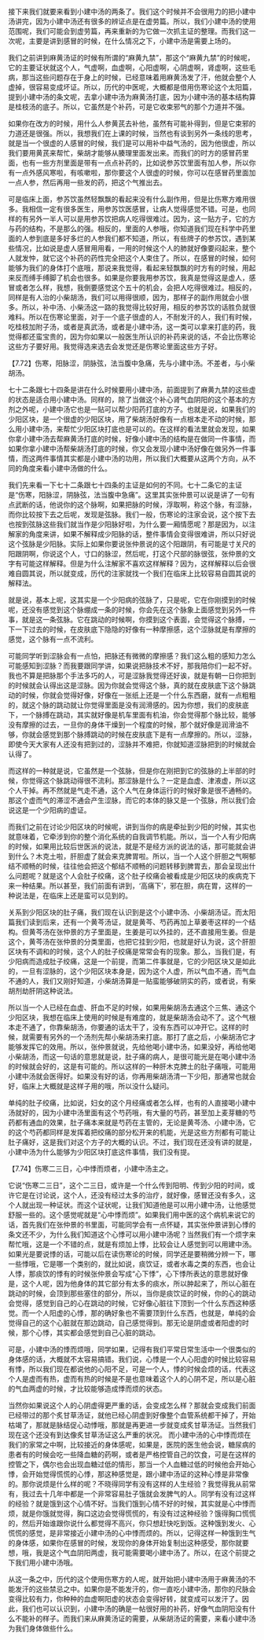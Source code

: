 接下来我们就要来看到小建中汤的两条了。我们这个时候并不会很用力的把小建中汤讲完，因为小建中汤还有很多的辨证点是在虚劳篇。所以，我们小建中汤的使用范围呢，我们可能会到虚劳篇，再来重新的为它做一次抓主证的整理。而我们这一次呢，主要是讲到感冒的时候，在什么情况之下，小建中汤是需要上场的。

我们之前讲到麻黄汤证的时候有所谓的“麻黄九禁”，那这个“麻黄九禁”的时候呢，它的主要证状就这个人，气虚啊，血虚啊，心阳虚啊，心阴虚啊，肾虚啊，这些毛病，那当这些问题存在于身上的时候，已经意味着用麻黄汤发了汗，他就会整个人虚掉，很容易变成坏证。所以，历代的中医呢，大概都是借用伤寒论这个太阳篇，提到小建中汤的条文呢，去拿小建中汤为麻黄汤打底，因为小建中汤的基本结构算是桂枝汤的底子。所以，它虽然是个补药，可是它收束邪气的那个力道并不强。

如果你在改方的时候，用什么人参黄芪去补他，虽然有可能补得到，但是它束邪的力道还是很强。所以，我想我们在上课的时候，当然也有谈到另外一条线的思考，就是当一个很虚的人感冒的时候，我们是可以用补中益气汤的，因为他很虚，所以我们要用黄芪来帮忙，柴胡才能够从腠理里面发出来。而我们的时方的感冒药里面，也有一些方剂里面是带有一点点补药的，比如说参苏饮里面有加人参，所以你有一点外感风寒啦，有咳嗽啦，那你要这个人很虚的时候，你可以在感冒药里面加一点人参，然后再用一些发的药，把这个气推出去。

可是临床上面，参苏饮虽然轻飘飘的看起来没有什么副作用，但是比伤寒方难用很多。我相信一定有很多医生，用参苏饮医感冒，让病人觉得感觉不错。可是，也同样的有另外一半人可以是用参苏饮把病人吃得很难过。因为，这一贴方子，它的方与药的结构，不是那么的强。相反的，里面的人参哦，你知道我们现在科学中药里面的人参到底是多好多烂的人参我们都不知道，所以，有些牌子的参苏饮，遇到某些情况，比如说是虚人感冒用用看，一用的时候这个人的肺就好像要闷起来，整个人就发忡，就它这个补药的药性完全把这个人束住了。所以，在感冒的时候，如何能够为我们的身体打个底哦，那说来我觉得，看起来轻飘飘的时方有的时候，用起来反而缚手缚脚了机会也很多。如果是你要我用参苏饮，我真是觉得这是虚人，感冒或者怎么样，我想，我倒要感觉这个五十的机会，会把人吃得很难过。相反的，同样是有人治的小柴胡汤，我们可以用得很顺，因为，那样子的副作用就会小很多。所以，补中汤、小柴汤这一路的我觉得比较好用，相反的参苏饮的话胜负就很难料。所以在伤寒论里面，对于一个底子很虚的人，不耐发汗的人，我们有时候，吃桂枝加附子汤，或者是真武汤，或者是小建中汤，这一类可以拿来打底的药，我觉得都还蛮宝贵的，因为你如果以一般医生所认识的补药来说的话，不会比伤寒论这些方子要好用。我觉得选来选去会发觉还是伤寒论里面这些方子好。

【7.72】伤寒，阳脉涩，阴脉弦，法当腹中急痛，先与小建中汤。不差者，与小柴胡汤。

七十二条跟七十四条是讲在什么时候要用小建中汤，前面提到了麻黄九禁的这些虚的状态是适合用小建中汤。同样的，除了当做这个补心肾气血阴阳的这个基本的方剂之外呢，小建中汤它也是一贴可以帮少阳药打底的方子。也就是说，如果我们的少阳区块，是一个很虚的少阳区块，用了柴胡汤好像有一点根本走不动的时候，那么用小建中汤，来帮忙少阳区块打底也是可以的。在这样的看法里就会发现，如果你拿小建中汤去帮麻黄汤打底的时候，好像小建中汤的结构是在做同一件事情，而如果你拿小建中汤帮柴胡汤打底的时候，你又会发现小建中汤好像在做另外一件事情，而这两件事情其实都是小建中汤的功用，所以我们大概要从这两个方向，从不同的角度来看小建中汤做的什么。

我们先来看一下七十二条跟七十四条的主证是如何的不同。七十二条它的主证是“伤寒，阳脉涩，阴脉弦，法当腹中急痛”。这里其实张仲景可以说是讲了一句有点武断的话，他说你的这个脉啊，如果把脉的时候，浮取啊，称这个脉，有涩脉，而你比较按下去之后呢，发现是弦脉。我们一般，伤寒论的注家会说，这个按下去也按到弦脉这些我们就当作是少阳脉好啦，为什么要一厢情愿呢？那是因为，以注解家的角度来讲，如果不解释成少阳脉的话，整件事情会变得很难讲，所以只好说这个弦脉是少阳脉。实际上如果你要说张仲景说的这个阳跟阴，有可能是寸关尺的阳跟阴啊，你说这个人，寸口的脉涩，然后呢，打这个尺部的脉很弦，张仲景的文字有可能这样解释。但是为什么注解家不喜欢这样解释？因为，这样解释以后会很难自圆其说，所以就变成，历代的注家就找一个我们在临床上比较容易自圆其说的解释法。

就是说，基本上呢，这其实是一个少阳病的弦脉了，只是呢，它在你刚摸到的时候呢，还没有感觉到这个脉绷成一条的时候，你会先在这个脉象上面感觉到另外一件事，就是这一条弦脉。它在跳动的时候啊，你摸到这个表面，会觉得这个脉搏，一下一下过去的时候，在皮肤底下隐隐的好像有一种摩擦感，这个涩脉就是有摩擦的感觉，这个脉有一点不流利。

可能同学听到涩脉会有一点怕，把脉还有微微的摩擦感？我们这么粗的感知力怎么可能感知到涩脉？而我要跟同学讲，如果说把脉技术不好，那我陪你们一起不好。我也不算是把脉那个手法多巧的人，可是涩脉我觉得还好诶，就是有朝一日你把到的时候就会认得出这是涩脉。因为你就会觉得这个脉，真的就在皮肤底下这个脉跳动的时候，你就会觉得好像，好像在一张纸上还是一个什么东西磨，就有一点粗粗的，就这个脉的跳动就让你觉得里面是没有润滑感的。因为你想，我们的皮肤底下，一个脉搏在跳动，其实就好像是机车里面有机油，你会觉得那个脉比较，能够没有摩擦的过去，一旦你的身体干燥到一个程度的时候，那个就好像是润滑油不够，你就会感觉到那个脉搏跳动的时候在皮肤底下是有一点摩擦的。所以，涩脉，即使今天大家有人还没有把到过的，涩脉并不难把，你就知道涩脉把到的时候就会认得了。

而这样的一种就是说，它虽然是一个弦脉，但是你在刚把到它的弦脉的上半部的时候，你觉得这个脉跳动得很不流利。那涩脉是什么？一定是血虚、津液虚，所以这个人干掉。再不然就是气走不通，这个人气在身体运行的时候好象是很不通畅的。那这个虚而气的滞涩不通会产生涩脉，而它的本体的脉又是一个弦脉，所以我们会说这是一个少阳病的虚证。

而我们之前在讨论少阳区块的时候呢，讲到当你的病是牵扯到少阳的时候，其实也就意味着，它牵涉到你的整个消化系统的自我调节机能。所以，当一个人有少阳病的时候，如果用比较后世医派的说法，就是不是经方派的说法的话，那可能就会讲到什么？木克土啦，肝胆虚了就会来克脾胃啦。所以，当一个人这个肝胆之气啊郁结不顺畅的时候，往往他会把这个郁结不顺畅的问题转移到脾胃去，那会呈现出什么问题呢？就是这个人会肚子绞痛，这个肚子绞痛会被看成是少阳区块的疾病克下来一种结果。所以甚至，我们前面有讲到，‘高痛下’，邪在胆，病在胃，这样的一种说法是，在临床上还是蛮可以见到的。

关系到少阳区块的肚子痛，我们现在认识到是这个小建中汤、小柴胡汤证。而太阳篇我们读到后来，还有一个黄芩汤证，就是黄芩、芍药再加上草姜枣这样的一个结构。但黄芩汤在张仲景的方子里面是，生姜是可以外挂的，还不直接用生姜。但是这个，黄芩汤在张仲景的分类里面，也把它挂到少阳，也就是好认为说，这个肝胆区块有不调和的时候，这个人的肚子绞痛是常常会有的现象。那么，当我们是，有少阳病而造成肚子绞痛，这是一个前提，而第二件事就是，它的少阳区块又是如此的，一旦有涩脉的，这个少阳区块本身是，因为这个人虚，所以气血不通，而气血不通的人，我们又刚好知道，小柴胡汤算是一贴蛮能够破阴实的药，或者说，有柴胡剂劫肝阴这种说法。

所以当一个人已经在血虚、肝血不足的时候，如果用柴胡汤去通这个三焦、通这个少阳区块，我想在临床上使用的时候是有难度的，就是柴胡汤会动不了。这个气根本走不通了，你靠柴胡汤，你要通的话太干了，没有东西可以冲开它。这样的时候，就需要有另外的一个汤剂先帮小柴胡汤来打底。那打了底之后，小柴胡汤它才能够发挥它的效用。所以，张仲景就说，先给他喝小建中汤，如果没好，再给他喝小柴胡汤，而这一句话的意思就是说，肚子痛的病人，是很可能光是在喝小建中汤的时候就会好的，这是有可能的。所以这样的一种肝木克脾土的肚子痛哦，可能用小建中汤就会医得好。如果没有好的话，你再用柴胡汤清一下少阳，那通常也就会好，临床上大概就是这样子用的哦，所以没什么疑问。

单纯的肚子绞痛，比如说，妇女的这个月经痛或者怎么样，也有的人直接喝小建中汤就好的，因为小建中汤里面有这个芍药哦，有大量的芍药，甚至加上麦芽糖的芍药都有通血的效果，肚子痛本来就是芍药在主管的，无论是黄芩汤、小建中汤，它的这个芍药都同样是发挥着把绞痛的部分松开来的机能，光是这些方剂都有可能让肚子痛好，这是我们对这个方子的大概的认识。不过，我们现在还没有讲的就是，小建中汤为什么能够为少阳区块打底这件事情，我们没有提。

【7.74】伤寒二三日，心中悸而烦者，小建中汤主之。

它说“伤寒二三日”，这个二三日，或许是一个什么传到阳明、传到少阳的时间，或许它是在讨论说，这个人，还没有经过太多的治疗，就好像，感冒还没有多久，这个人就出现一种证状。而这个证状呢，让我们知道他是可以用小建中汤，让他感觉舒服一些的。这个感觉呢就是“心中悸而烦”。如果我们用中医的这个病机来说它的话，首先我们在张仲景的书里面，可能同学会有一点怀疑，其实张仲景讲到心悸的条文还不少，为什么我们知道这个心悸可以用小建中汤呢？当然我们有一个烦字来帮忙哦，这是一个不错的点，就是有烦加上悸，比较会让人感觉到可以用建中汤。如果光是要说悸的话，可能以后在读伤寒论的时候，同学还是要稍微分辨一下，哪一些悸哦，它是哪一个类别的，就比如说，痰饮证，或者水毒之类的东西，也会让人悸，那痰饮的悸有的时候张仲景会写成“心下悸”，心下悸所表达的意思就好像是，这个人呢，因为他身体的其它部分有太多的痰水，所以肿起来了，所以心脏在跳动的时候，会顶到那些塞住的部分，所以，当你是痰饮证的时候，你的心的跳动会觉得，感觉到自己的心在跳动的时候，它好像心脏往下顶到一个什么东西这种感觉。而一个人阳虚的心悸，那的确好象也不需要顶到什么东西，也就是，单纯的会觉得自己的这个心脏就在那边跳动，自己感觉得到。那无论是阴虚或者阳虚的时候，那个心悸，其实都会感觉到自己心脏的跳动。

可是，小建中汤的悸而烦哦，同学如果，记得有我们平常日常生活中一个很类似的身体感的话，大概就不太容易搞错。我们说，心悸是一个人心阳虚的时候比较容易有悸，所以我们现在都说他的心阳不足，可是一个人，悸的时候会烦的话，代表这个人是虚而有热，虚而有热的时候是不是也意味着这个人的心阴不足，所以是心脏的气血两虚的时候，才比较能够造成悸而烦的状态。

当然你如果说这个人的心阴虚得更严重的话，会变成怎么样？那就会变成我们前面已经带过的那个炙甘草汤证，就他已经心阴虚到好像整个血管系统都干掉了，开始枯竭了，那就是脉结促心动悸哦，那就是再更进一步就变成炙甘草汤证。当然我们现在这个还没有到达像炙甘草汤证这么严重的状况。
而小建中汤的心中悸而烦在我们的家常之中啊，比较接近的身体感呢，如果是，医院的医生他会说，糖尿病的患者有的时候会吃一些降血糖的药啊，或者是严格控管自己的饮食，可是在这样的控管之下，偶尔也会出现血糖过低的情形，那当一个人血糖过低的时候他会开始心悸，会开始觉得慌慌的心悸，那这种感觉是，跟小建中汤证的这种心悸是非常像的。那你说烦是什么样的呢？不晓得同学有没有这样的人生经验？我觉得我从前常有，我过去十几年中都是一个非常容易肚子饿就会发脾气的人。同学有没有过这样的经验？就是饿到这个心情不好。当我们饿到心情不好的时候，其实就是心中悸而烦，就是你饿就觉得，胸口这边会觉得慌慌的，有没有过这种经验？饿得胸口慌慌的，然后开始谁跟你说什么都觉得不高兴，你只想赶快吃到饭。这种饿到发火、心慌慌的感觉，是非常接近小建中汤的心中悸而烦的。所以，记得这样一种饿到生气的身体感，如果你在感冒的时候，发现你的身体开始复制出这种感受，那你就要想，哦，我是这个气血阴阳两虚，我可能需要喝小建中汤了。所以，在这个前提之下我们用小建中汤哦。

从这一条之中，历代的这个使用伤寒方的人呢，就开始把小建中汤用于麻黄汤的不能发汗的这些禁忌之中。如果你是不能发汗的，你一直吃小建中汤，那你的尺脉会变得比较有力，你种种的血虚啊阳虚的状态会变得好转，就变成可以发汗了。因此，我们也可以认识到，小建中汤的确是一帖很好用的补药，好像气血阴阳没有什么不能补的样子。而我们来从麻黄汤证的需要，从柴胡汤证的需要，来看小建中汤为我们身体做些什么。
